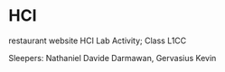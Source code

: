 # HCI
restaurant website
HCI Lab Activity; Class L1CC

Sleepers:
Nathaniel Davide Darmawan,
Gervasius Kevin
